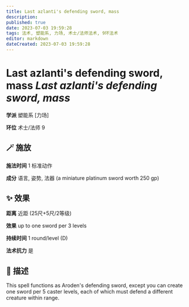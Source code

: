 ```yaml
---
title: Last azlanti's defending sword, mass
description: 
published: true
date: 2023-07-03 19:59:28
tags: 法术, 塑能系, 力场, 术士/法师法术, 9环法术
editor: markdown
dateCreated: 2023-07-03 19:59:28
---
```


# **Last azlanti's defending sword, mass** *Last azlanti's defending sword, mass*

**学派** 塑能系 \[力场\] 

**环位** 术士/法师 9

## 🪄 施放

**施法时间** 1 标准动作

**成分** 语言, 姿势, 法器 (a miniature platinum sword worth 250 gp)

## ✨ 效果  

**距离** 近距 (25尺+5尺/2等级) 

**效果** up to one sword per 3 levels 

**持续时间** 1 round/level (D) 

**法术抗力** 是

## 📖 描述

This spell functions as Aroden's defending sword, except you can create one sword per 5 caster levels, each of which must defend a different creature within range.
    